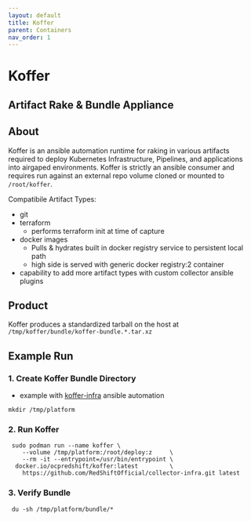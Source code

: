 ```yaml
---
layout: default
title: Koffer
parent: Containers
nav_order: 1
---
```


# Koffer
## Artifact Rake & Bundle Appliance
## About

Koffer is an ansible automation runtime for raking in various artifacts required 
to deploy Kubernetes Infrastructure, Pipelines, and applications into airgaped 
environments. Koffer is strictly an ansible consumer and requires run against an 
external repo volume cloned or mounted to `/root/koffer`.

Compatibile Artifact Types:
  - git
  - terraform 
    - performs terraform init at time of capture
  - docker images
    - Pulls & hydrates built in docker registry service to persistent local path
    - high side is served with generic docker registry:2 container
  - capability to add more artifact types with custom collector ansible plugins

## Product
Koffer produces a standardized tarball on the host at `/tmp/koffer/bundle/koffer-bundle.*.tar.xz`

## Example Run
### 1. Create Koffer Bundle Directory
  - example with [koffer-infra](https://github.com/RedShiftOfficial/collector-infra) ansible automation    
    
```
mkdir /tmp/platform
```
    
### 2. Run Koffer
```
 sudo podman run --name koffer \
    --volume /tmp/platform:/root/deploy:z     \
    --rm -it --entrypoint=/usr/bin/entrypoint \
  docker.io/ocpredshift/koffer:latest         \
    https://github.com/RedShiftOfficial/collector-infra.git latest
```
### 3. Verify Bundle
```
 du -sh /tmp/platform/bundle/*
```
